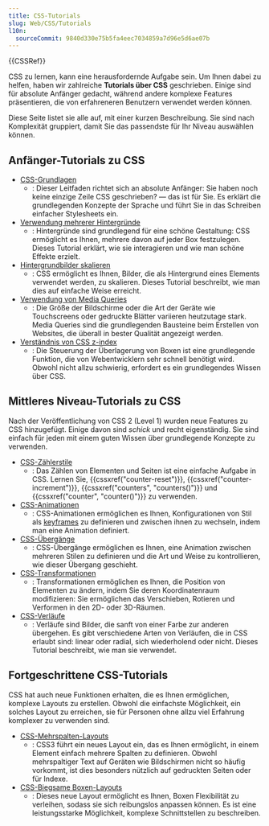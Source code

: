 ```yaml
---
title: CSS-Tutorials
slug: Web/CSS/Tutorials
l10n:
  sourceCommit: 9840d330e75b5fa4eec7034859a7d96e5d6ae07b
---
```


{{CSSRef}}

CSS zu lernen, kann eine herausfordernde Aufgabe sein. Um Ihnen dabei zu helfen, haben wir zahlreiche **Tutorials über CSS** geschrieben. Einige sind für absolute Anfänger gedacht, während andere komplexe Features präsentieren, die von erfahreneren Benutzern verwendet werden können.

Diese Seite listet sie alle auf, mit einer kurzen Beschreibung. Sie sind nach Komplexität gruppiert, damit Sie das passendste für Ihr Niveau auswählen können.

## Anfänger-Tutorials zu CSS

- [CSS-Grundlagen](/de/docs/Learn/Getting_started_with_the_web/CSS_basics)
  - : Dieser Leitfaden richtet sich an absolute Anfänger: Sie haben noch keine einzige Zeile CSS geschrieben? — das ist für Sie. Es erklärt die grundlegenden Konzepte der Sprache und führt Sie in das Schreiben einfacher Stylesheets ein.
- [Verwendung mehrerer Hintergründe](/de/docs/Web/CSS/CSS_backgrounds_and_borders/Using_multiple_backgrounds)
  - : Hintergründe sind grundlegend für eine schöne Gestaltung: CSS ermöglicht es Ihnen, mehrere davon auf jeder Box festzulegen. Dieses Tutorial erklärt, wie sie interagieren und wie man schöne Effekte erzielt.
- [Hintergrundbilder skalieren](/de/docs/Web/CSS/CSS_backgrounds_and_borders/Resizing_background_images)
  - : CSS ermöglicht es Ihnen, Bilder, die als Hintergrund eines Elements verwendet werden, zu skalieren. Dieses Tutorial beschreibt, wie man dies auf einfache Weise erreicht.
- [Verwendung von Media Queries](/de/docs/Web/CSS/CSS_media_queries/Using_media_queries)
  - : Die Größe der Bildschirme oder die Art der Geräte wie Touchscreens oder gedruckte Blätter variieren heutzutage stark. Media Queries sind die grundlegenden Bausteine beim Erstellen von Websites, die überall in bester Qualität angezeigt werden.
- [Verständnis von CSS z-index](/de/docs/Web/CSS/CSS_positioned_layout/Understanding_z-index)
  - : Die Steuerung der Überlagerung von Boxen ist eine grundlegende Funktion, die von Webentwicklern sehr schnell benötigt wird. Obwohl nicht allzu schwierig, erfordert es ein grundlegendes Wissen über CSS.

## Mittleres Niveau-Tutorials zu CSS

Nach der Veröffentlichung von CSS 2 (Level 1) wurden neue Features zu CSS hinzugefügt. Einige davon sind _schick_ und recht eigenständig. Sie sind einfach für jeden mit einem guten Wissen über grundlegende Konzepte zu verwenden.

- [CSS-Zählerstile](/de/docs/Web/CSS/CSS_counter_styles/Using_CSS_counters)
  - : Das Zählen von Elementen und Seiten ist eine einfache Aufgabe in CSS. Lernen Sie, {{cssxref("counter-reset")}}, {{cssxref("counter-increment")}}, {{cssxref("counters", "counters()")}} und {{cssxref("counter", "counter()")}} zu verwenden.
- [CSS-Animationen](/de/docs/Web/CSS/CSS_animations/Using_CSS_animations)
  - : CSS-Animationen ermöglichen es Ihnen, Konfigurationen von Stil als [keyframes](/de/docs/Web/CSS/@keyframes) zu definieren und zwischen ihnen zu wechseln, indem man eine Animation definiert.
- [CSS-Übergänge](/de/docs/Web/CSS/CSS_transitions/Using_CSS_transitions)
  - : CSS-Übergänge ermöglichen es Ihnen, eine Animation zwischen mehreren Stilen zu definieren und die Art und Weise zu kontrollieren, wie dieser Übergang geschieht.
- [CSS-Transformationen](/de/docs/Web/CSS/CSS_transforms/Using_CSS_transforms)
  - : Transformationen ermöglichen es Ihnen, die Position von Elementen zu ändern, indem Sie deren Koordinatenraum modifizieren: Sie ermöglichen das Verschieben, Rotieren und Verformen in den 2D- oder 3D-Räumen.
- [CSS-Verläufe](/de/docs/Web/CSS/CSS_images/Using_CSS_gradients)
  - : Verläufe sind Bilder, die sanft von einer Farbe zur anderen übergehen. Es gibt verschiedene Arten von Verläufen, die in CSS erlaubt sind: linear oder radial, sich wiederholend oder nicht. Dieses Tutorial beschreibt, wie man sie verwendet.

## Fortgeschrittene CSS-Tutorials

CSS hat auch neue Funktionen erhalten, die es Ihnen ermöglichen, komplexe Layouts zu erstellen. Obwohl die einfachste Möglichkeit, ein solches Layout zu erreichen, sie für Personen ohne allzu viel Erfahrung komplexer zu verwenden sind.

- [CSS-Mehrspalten-Layouts](/de/docs/Web/CSS/CSS_multicol_layout)
  - : CSS3 führt ein neues Layout ein, das es Ihnen ermöglicht, in einem Element einfach mehrere Spalten zu definieren. Obwohl mehrspaltiger Text auf Geräten wie Bildschirmen nicht so häufig vorkommt, ist dies besonders nützlich auf gedruckten Seiten oder für Indexe.
- [CSS-Biegsame Boxen-Layouts](/de/docs/Web/CSS/CSS_flexible_box_layout)
  - : Dieses neue Layout ermöglicht es Ihnen, Boxen Flexibilität zu verleihen, sodass sie sich reibungslos anpassen können. Es ist eine leistungsstarke Möglichkeit, komplexe Schnittstellen zu beschreiben.
